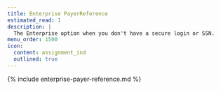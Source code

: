 ```yaml
---
title: Enterprise PayerReference
estimated_read: 1
description: |
  The Enterprise option when you don't have a secure login or SSN.
menu_order: 1500
icon:
  content: assignment_ind
  outlined: true
---
```


{% include enterprise-payer-reference.md %}

